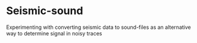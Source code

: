 # Seismic-sound
Experimenting with converting seismic data to sound-files as an alternative way to determine signal in noisy traces
